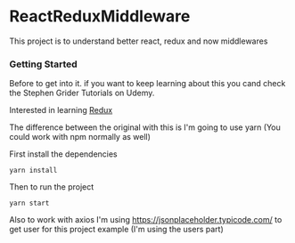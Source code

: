 # ReactReduxMiddleware

This project is to understand better react, redux and now middlewares

### Getting Started

Before to get into it. if you want to keep learning about this
you cand check the Stephen Grider Tutorials on Udemy.

Interested in learning [Redux](https://www.udemy.com/react-redux/)

The difference between the original with this is I'm going to use yarn
(You could work with npm normally as well)

First install the dependencies
```
yarn install
```

Then to run the project
```
yarn start
```

Also to work with axios I'm using https://jsonplaceholder.typicode.com/
to get user for this project example (I'm using the users part)



